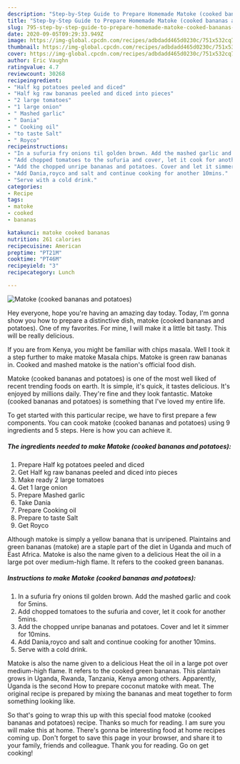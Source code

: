 ```yaml
---
description: "Step-by-Step Guide to Prepare Homemade Matoke (cooked bananas and potatoes)"
title: "Step-by-Step Guide to Prepare Homemade Matoke (cooked bananas and potatoes)"
slug: 795-step-by-step-guide-to-prepare-homemade-matoke-cooked-bananas-and-potatoes
date: 2020-09-05T09:29:33.949Z
image: https://img-global.cpcdn.com/recipes/adbdadd465d0230c/751x532cq70/matoke-cooked-bananas-and-potatoes-recipe-main-photo.jpg
thumbnail: https://img-global.cpcdn.com/recipes/adbdadd465d0230c/751x532cq70/matoke-cooked-bananas-and-potatoes-recipe-main-photo.jpg
cover: https://img-global.cpcdn.com/recipes/adbdadd465d0230c/751x532cq70/matoke-cooked-bananas-and-potatoes-recipe-main-photo.jpg
author: Eric Vaughn
ratingvalue: 4.7
reviewcount: 30268
recipeingredient:
- "Half kg potatoes peeled and diced"
- "Half kg raw bananas peeled and diced into pieces"
- "2 large tomatoes"
- "1 large onion"
- " Mashed garlic"
- " Dania"
- " Cooking oil"
- "to taste Salt"
- " Royco"
recipeinstructions:
- "In a sufuria fry onions til golden brown. Add the mashed garlic and cook for 5mins."
- "Add chopped tomatoes to the sufuria and cover, let it cook for another 5mins."
- "Add the chopped unripe bananas and potatoes. Cover and let it simmer for 10mins."
- "Add Dania,royco and salt and continue cooking for another 10mins."
- "Serve with a cold drink."
categories:
- Recipe
tags:
- matoke
- cooked
- bananas

katakunci: matoke cooked bananas 
nutrition: 261 calories
recipecuisine: American
preptime: "PT21M"
cooktime: "PT46M"
recipeyield: "3"
recipecategory: Lunch

---
```



![Matoke (cooked bananas and potatoes)](https://img-global.cpcdn.com/recipes/adbdadd465d0230c/751x532cq70/matoke-cooked-bananas-and-potatoes-recipe-main-photo.jpg)

Hey everyone, hope you're having an amazing day today. Today, I'm gonna show you how to prepare a distinctive dish, matoke (cooked bananas and potatoes). One of my favorites. For mine, I will make it a little bit tasty. This will be really delicious.

If you are from Kenya, you might be familiar with chips masala. Well I took it a step further to make matoke Masala chips. Matoke is green raw bananas in. Cooked and mashed matoke is the nation&#39;s official food dish.

Matoke (cooked bananas and potatoes) is one of the most well liked of recent trending foods on earth. It is simple, it's quick, it tastes delicious. It's enjoyed by millions daily. They're fine and they look fantastic. Matoke (cooked bananas and potatoes) is something that I've loved my entire life.


To get started with this particular recipe, we have to first prepare a few components. You can cook matoke (cooked bananas and potatoes) using 9 ingredients and 5 steps. Here is how you can achieve it.

<!--inarticleads1-->

##### The ingredients needed to make Matoke (cooked bananas and potatoes):

1. Prepare Half kg potatoes peeled and diced
1. Get Half kg raw bananas peeled and diced into pieces
1. Make ready 2 large tomatoes
1. Get 1 large onion
1. Prepare  Mashed garlic
1. Take  Dania
1. Prepare  Cooking oil
1. Prepare to taste Salt
1. Get  Royco


Although matoke is simply a yellow banana that is unripened. Plaintains and green bananas (matoke) are a staple part of the diet in Uganda and much of East Africa. Matoke is also the name given to a delicious Heat the oil in a large pot over medium-high flame. It refers to the cooked green bananas. 

<!--inarticleads2-->

##### Instructions to make Matoke (cooked bananas and potatoes):

1. In a sufuria fry onions til golden brown. Add the mashed garlic and cook for 5mins.
1. Add chopped tomatoes to the sufuria and cover, let it cook for another 5mins.
1. Add the chopped unripe bananas and potatoes. Cover and let it simmer for 10mins.
1. Add Dania,royco and salt and continue cooking for another 10mins.
1. Serve with a cold drink.


Matoke is also the name given to a delicious Heat the oil in a large pot over medium-high flame. It refers to the cooked green bananas. This plantain grows in Uganda, Rwanda, Tanzania, Kenya among others. Apparently, Uganda is the second How to prepare coconut matoke with meat. The original recipe is prepared by mixing the bananas and meat together to form something looking like. 

So that's going to wrap this up with this special food matoke (cooked bananas and potatoes) recipe. Thanks so much for reading. I am sure you will make this at home. There's gonna be interesting food at home recipes coming up. Don't forget to save this page in your browser, and share it to your family, friends and colleague. Thank you for reading. Go on get cooking!
